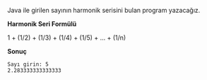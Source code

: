 Java ile girilen sayının harmonik serisini bulan program yazacağız.

**Harmonik Seri Formülü**

1 + (1/2) + (1/3) + (1/4) + (1/5) + ... + (1/n)

**Sonuç**


```
Sayı girin: 5
2.283333333333333
```